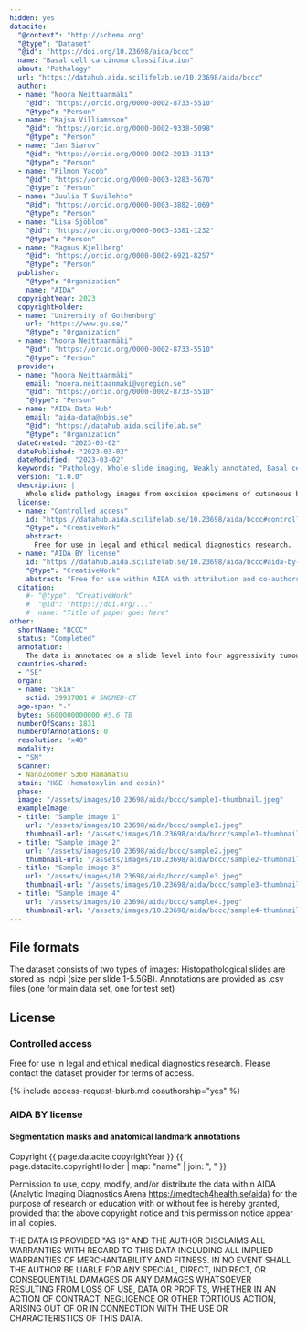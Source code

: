 ```yaml
---
hidden: yes
datacite:
  "@context": "http://schema.org"
  "@type": "Dataset"
  "@id": "https://doi.org/10.23698/aida/bccc"
  name: "Basal cell carcinoma classification"
  about: "Pathology"
  url: "https://datahub.aida.scilifelab.se/10.23698/aida/bccc"
  author:
  - name: "Noora Neittaanmäki"
    "@id": "https://orcid.org/0000-0002-8733-5510"
    "@type": "Person"
  - name: "Kajsa Villiamsson"
    "@id": "https://orcid.org/0000-0002-9338-5098"
    "@type": "Person"
  - name: "Jan Siarov"
    "@id": "https://orcid.org/0000-0002-2013-3113"
    "@type": "Person"
  - name: "Filmon Yacob"
    "@id": "https://orcid.org/0000-0003-3283-5670"
    "@type": "Person"
  - name: "Juulia T Suvilehto"
    "@id": "https://orcid.org/0000-0003-3882-1069"
    "@type": "Person"
  - name: "Lisa Sjöblom"
    "@id": "https://orcid.org/0000-0003-3381-1232"
    "@type": "Person"
  - name: "Magnus Kjellberg"
    "@id": "https://orcid.org/0000-0002-6921-8257"
    "@type": "Person"
  publisher:
    "@type": "Organization"
    name: "AIDA"
  copyrightYear: 2023
  copyrightHolder:
  - name: "University of Gothenburg"
    url: "https://www.gu.se/"
    "@type": "Organization"
  - name: "Noora Neittaanmäki"
    "@id": "https://orcid.org/0000-0002-8733-5510"
    "@type": "Person"
  provider:
  - name: "Noora Neittaanmäki"
    email: "noora.neittaanmaki@vgregion.se"
    "@id": "https://orcid.org/0000-0002-8733-5510"
    "@type": "Person"
  - name: "AIDA Data Hub"
    email: "aida-data@nbis.se"
    "@id": "https://datahub.aida.scilifelab.se"
    "@type": "Organization"
  dateCreated: "2023-03-02"
  datePublished: "2023-03-02"
  dateModified: "2023-03-02"
  keywords: "Pathology, Whole slide imaging, Weakly annotated, Basal cell carcinoma, Skin cancer"
  version: "1.0.0"
  description: |
    Whole slide pathology images from excision specimens of cutaneous basal cell carcinomas (BCC) collected at the Department of Pathology at Sahlgrenska University Hospital, Sweden. The data set contains 1831 WSIs from 479 BCCs annotated on a slide level.
  license:
  - name: "Controlled access"
    id: "https://datahub.aida.scilifelab.se/10.23698/aida/bccc#controlled-access"
    "@type": "CreativeWork"
    abstract: |
      Free for use in legal and ethical medical diagnostics research.
  - name: "AIDA BY license"
    id: "https://datahub.aida.scilifelab.se/10.23698/aida/bccc#aida-by-license"
    "@type": "CreativeWork"
    abstract: "Free for use within AIDA with attribution and co-authorship."
  citation:
    #- "@type": "CreativeWork"
    #  "@id": "https://doi.org/..."
    #  name: "Title of paper goes here"
other:
  shortName: "BCCC"
  status: "Completed"
  annotation: |
    The data is annotated on a slide level into four aggressivity tumour subtypes: low aggressive Ia (nodular) and Ib (superficial) and more aggressive subtypes II (medium aggressive) and III (high aggressive). Of these, types Ia and Ib represent low risk and II and III high risk tumors according to WHO classilification of skin tumors (4th Edition 2018).
  countries-shared:
  - "SE"
  organ:
  - name: "Skin"
    sctid: 39937001 # SNOMED-CT
  age-span: "-"
  bytes: 5600000000000 #5.6 TB 
  numberOfScans: 1831
  numberOfAnnotations: 0
  resolution: "x40"
  modality:
  - "SM"
  scanner:
  - NanoZoomer S360 Hamamatsu
  stain: "H&E (hematoxylin and eosin)"
  phase:
  image: "/assets/images/10.23698/aida/bccc/sample1-thumbnail.jpeg"
  exampleImage:
  - title: "Sample image 1"
    url: "/assets/images/10.23698/aida/bccc/sample1.jpeg"
    thumbnail-url: "/assets/images/10.23698/aida/bccc/sample1-thumbnail.jpeg"
  - title: "Sample image 2"
    url: "/assets/images/10.23698/aida/bccc/sample2.jpeg"
    thumbnail-url: "/assets/images/10.23698/aida/bccc/sample2-thumbnail.jpeg"
  - title: "Sample image 3"
    url: "/assets/images/10.23698/aida/bccc/sample3.jpeg"
    thumbnail-url: "/assets/images/10.23698/aida/bccc/sample3-thumbnail.jpeg"
  - title: "Sample image 4"
    url: "/assets/images/10.23698/aida/bccc/sample4.jpeg"
    thumbnail-url: "/assets/images/10.23698/aida/bccc/sample4-thumbnail.jpeg"
---
```

## File formats
The dataset consists of two types of images:
Histopathological slides are stored as .ndpi (size per slide 1-5.5GB). 
Annotations are provided as .csv files (one for main data set, one for test set)

## License
### Controlled access
Free for use in legal and ethical medical diagnostics research.
Please contact the dataset provider for terms of access.

{% include access-request-blurb.md coauthorship="yes" %}

### AIDA BY license
#### Segmentation masks and anatomical landmark annotations
Copyright
{{ page.datacite.copyrightYear }}
{{ page.datacite.copyrightHolder | map: "name" |  join: ", " }}

Permission to use, copy, modify, and/or distribute the data within AIDA
(Analytic Imaging Diagnostics Arena https://medtech4health.se/aida) for the
purpose of research or education with or without fee is hereby granted,
provided that the above copyright notice and this permission notice appear in
all copies.

THE DATA IS PROVIDED "AS IS" AND THE AUTHOR DISCLAIMS ALL WARRANTIES WITH REGARD
TO THIS DATA INCLUDING ALL IMPLIED WARRANTIES OF MERCHANTABILITY AND FITNESS. IN
NO EVENT SHALL THE AUTHOR BE LIABLE FOR ANY SPECIAL, DIRECT, INDIRECT, OR
CONSEQUENTIAL DAMAGES OR ANY DAMAGES WHATSOEVER RESULTING FROM LOSS OF USE, DATA
OR PROFITS, WHETHER IN AN ACTION OF CONTRACT, NEGLIGENCE OR OTHER TORTIOUS
ACTION, ARISING OUT OF OR IN CONNECTION WITH THE USE OR CHARACTERISTICS OF THIS
DATA.
